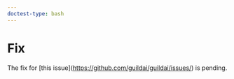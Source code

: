```yaml
---
doctest-type: bash
---
```


# Fix

The fix for [this issue](https://github.com/guildai/guildai/issues/<Issue ID>) is pending.
